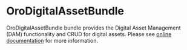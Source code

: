 # OroDigitalAssetBundle

OroDigitalAssetBundle bundle provides the Digital Asset Management (DAM) functionality and CRUD for digital assets. Please see [online documentation](https://doc.oroinc.com/master/backend/bundles/platform/DigitalAssetBundle/) for more information.